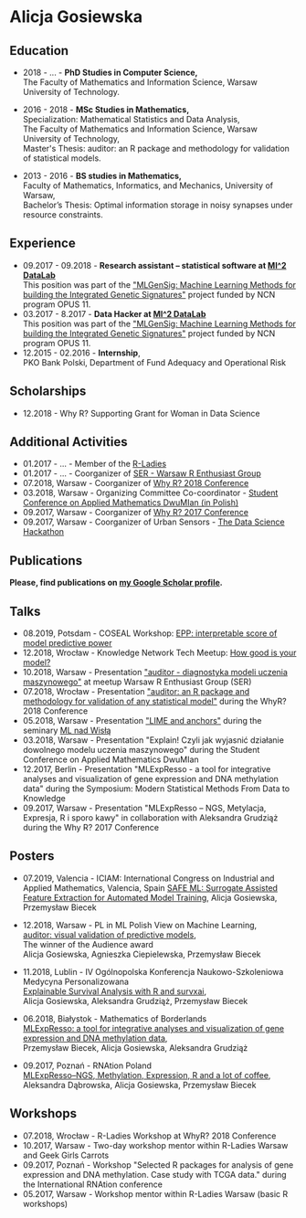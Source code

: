 # Alicja Gosiewska

## Education

* 2018 - ... - **PhD Studies in Computer Science,** <br /> 
The Faculty of Mathematics and Information Science, Warsaw University of Technology.

* 2016 - 2018 - **MSc Studies in Mathematics,**  <br /> 
Specialization: Mathematical Statistics and Data Analysis,  <br /> 
The Faculty of Mathematics and Information Science, Warsaw University of Technology, <br /> 
Master's Thesis: auditor: an R package and methodology for validation of statistical models.

* 2013 - 2016 - **BS studies in Mathematics,** <br /> 
Faculty of Mathematics, Informatics, and Mechanics, University of Warsaw, <br /> 
Bachelor’s Thesis: Optimal information storage in noisy synapses under resource constraints.

## Experience

* 09.2017 - 09.2018 - **Research assistant – statistical software at [MI^2 DataLab](http://mi2.mini.pw.edu.pl)** <br /> 
This position was part of the ["MLGenSig: Machine Learning Methods for building the Integrated Genetic Signatures"](https://mi2datalab.github.io/MLGenSig_webpage/index.html) project funded by NCN program OPUS 11.
* 03.2017 - 8.2017 - **Data Hacker at [MI^2 DataLab](http://mi2.mini.pw.edu.pl)** <br /> 
 This position was part of the ["MLGenSig: Machine Learning Methods for building the Integrated Genetic Signatures"](https://mi2datalab.github.io/MLGenSig_webpage/index.html) project funded by NCN program OPUS 11.
* 12.2015 - 02.2016 - **Internship**, <br /> 
 PKO Bank Polski, Department of Fund Adequacy and Operational Risk

 
## Scholarships

* 12.2018 - Why R? Supporting Grant for Woman in Data Science

## Additional Activities

* 01.2017 - ... -  Member of the [R-Ladies](https://rladies.org)
* 01.2017 - ... - Coorganizer of [SER - Warsaw R Enthusiast Group](https://www.meetup.com/Spotkania-Entuzjastow-R-Warsaw-R-Users-Group-Meetup/)
* 07.2018, Warsaw - Coorganizer of [Why R? 2018 Conference](http://whyr2018.pl)
* 03.2018, Warsaw - Organizing Committee Co-coordinator - [Student Conference on Applied Mathematics DwuMIan (in Polish)](https://dwumian.mini.pw.edu.pl)
* 09.2017, Warsaw - Coorganizer of [Why R? 2017 Conference](https://whyr2017.github.io)
* 09.2017, Warsaw - Coorganizer of Urban Sensors - [The Data Science Hackathon](http://whyr.pl/hackathon/)

## Publications

**Please, find publications on [my Google Scholar profile](https://scholar.google.pl/citations?user=YiwwR6EAAAAJ&hl=pl&oi=ao).**


## Talks

* 08.2019, Potsdam - COSEAL Workshop: [EPP: interpretable score of model predictive power](https://github.com/agosiewska/resume/blob/master/talks/2019_08_Elo.pdf)
* 12.2018, Wrocław - Knowledge Network Tech Meetup: [How good is your model?](https://slides.com/jusira/deck/fullscreen#/)
* 10.2018, Warsaw - Presentation ["auditor - diagnostyka modeli uczenia maszynowego"](talks/2018_10_11_SER_auditor.pdf) at meetup Warsaw R Enthusiast Group (SER)
* 07.2018, Wrocław - Presentation ["auditor: an R package and methodology for validation of any statistical model"](talks/2018_07_WhyR_auditor.pdf) during the WhyR? 2018 Conference
* 05.2018, Warsaw - Presentation ["LIME and anchors"](talks/2018_05_28_LIME_anchors.pdf) during the seminary [ML nad Wisłą](https://mi2-warsaw.github.io/MI2_UJ_Seminarium_webpage/meetings.html)
* 03.2018, Warsaw - Presentation "Explain! Czyli jak wyjasnić działanie dowolnego modelu uczenia maszynowego" during the Student Conference on Applied Mathematics DwuMIan
* 12.2017, Berlin - Presentation "MLExpResso - a tool for integrative analyses and visualization of gene expression and DNA methylation data" during the Symposium: Modern Statistical Methods From Data to Knowledge
* 09.2017, Warsaw - Presentation "MLExpResso – NGS, Metylacja, Expresja, R i sporo kawy" in collaboration with Aleksandra Grudziąż during the Why R? 2017 Conference

## Posters

* 07.2019, Valencia - ICIAM: International Congress on Industrial and Applied Mathematics, Valencia, Spain 
[SAFE ML: Surrogate Assisted Feature Extraction for Automated Model Training](https://github.com/mi2-warsaw/MI2/blob/master/Plakaty/2019_07_SAFE.pdf),
Alicja Gosiewska, Przemysław Biecek

* 12.2018, Warsaw -  PL in ML Polish View on Machine Learning,</br>
[auditor: visual validation of predictive models](2018_12_auditor.pdf), </br>
The winner of the Audience award </br>
Alicja Gosiewska, Agnieszka Ciepielewska, Przemysław Biecek

* 11.2018, Lublin - IV Ogólnopolska Konferencja Naukowo-Szkoleniowa Medycyna Personalizowana </br>
[Explainable Survival Analysis with R and survxai](2018_12_survxai.pdf), </br>
Alicja Gosiewska, Aleksandra Grudziąż, Przemysław Biecek

* 06.2018, Białystok - Mathematics of Borderlands </br>
[MLExpResso: a tool for integrative analyses and visualization of gene
expression and DNA methylation data](2018_06_MLExpResso.pdf), </br>
Przemysław Biecek, Alicja Gosiewska, Aleksandra Grudziąż

* 09.2017, Poznań - RNAtion Poland</br>
 [MLExpResso–NGS, Methylation, Expression, R and a lot of coffee](2017_09_MLExpResso.pdf), </br>
Aleksandra Dąbrowska, Alicja Gosiewska, Przemysław Biecek

## Workshops

* 07.2018, Wrocław - R-Ladies Workshop at WhyR? 2018 Conference
* 10.2017, Warsaw - Two-day workshop mentor within R-Ladies Warsaw and Geek Girls Carrots
* 09.2017, Poznań - Workshop "Selected R packages for analysis of gene expression and DNA methylation. Case study with TCGA data." during the International RNAtion conference
* 05.2017, Warsaw - Workshop mentor within R-Ladies Warsaw (basic R workshops)
